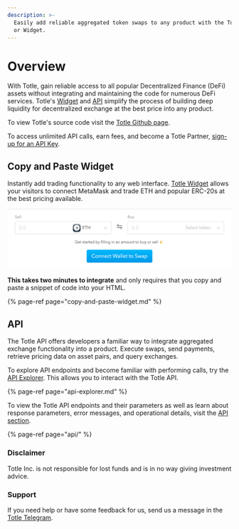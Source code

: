 ```yaml
---
description: >-
  Easily add reliable aggregated token swaps to any product with the Totle API
  or Widget.
---
```


# Overview

With Totle, gain reliable access to all popular Decentralized Finance \(DeFi\) assets without integrating and maintaining the code for numerous DeFi services. Totle's [Widget](copy-and-paste-widget.md) and [API](api/) simplify the process of building deep liquidity for decentralized exchange at the best price into any product.   
  
To view Totle's source code visit the [Totle Github page](https://github.com/TotlePlatform). 

To access unlimited API calls, earn fees, and become a Totle Partner, [sign-up for an API Key](api/api-key.md).

## Copy and Paste Widget

Instantly add trading functionality to any web interface. [Totle Widget](copy-and-paste-widget.md) allows your visitors to connect MetaMask and trade ETH and popular ERC-20s at the best pricing available.

![](.gitbook/assets/screen-shot-2020-02-06-at-3.37.11-pm.png)

**This takes two minutes to integrate** and only requires that you copy and paste a snippet of code into your HTML.

{% page-ref page="copy-and-paste-widget.md" %}

## API

The Totle API offers developers a familiar way to integrate aggregated exchange functionality into a product. Execute swaps, send payments, retrieve pricing data on asset pairs, and query exchanges.

To explore API endpoints and become familiar with performing calls, try the [API Explorer](https://explorer.totle.com/). This allows you to interact with the Totle API. 

{% page-ref page="api-explorer.md" %}

To view the Totle API endpoints and their parameters as well as learn about response parameters, error messages, and operational details, visit the [API section](api/). 

{% page-ref page="api/" %}

### Disclaimer

Totle Inc. is not responsible for lost funds and is in no way giving investment advice.

### Support

If you need help or have some feedback for us, send us a message in the [Totle Telegram](https://t.me/totleinc).

